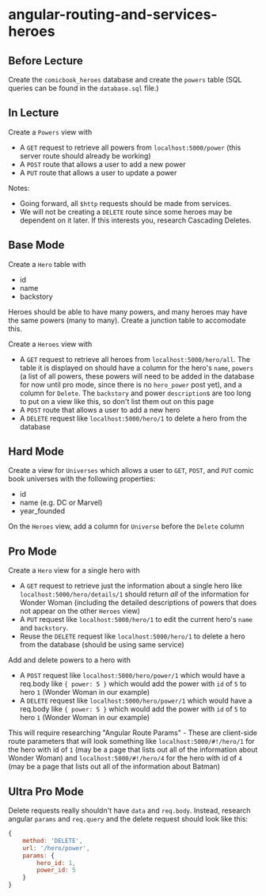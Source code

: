 # angular-routing-and-services-heroes

## Before Lecture

Create the `comicbook_heroes` database and create the `powers` table (SQL queries can be found in the `database.sql` file.)

## In Lecture

Create a `Powers` view with

- A `GET` request to retrieve all powers from `localhost:5000/power` (this server route should already be working)
- A `POST` route that allows a user to add a new power
- A `PUT` route that allows a user to update a power

Notes:

- Going forward, all `$http` requests should be made from services.
- We will not be creating a `DELETE` route since some heroes may be dependent on it later. If this interests you, research Cascading Deletes.

## Base Mode

Create a `Hero` table with

- id
- name
- backstory

Heroes should be able to have many powers, and many heroes may have the same powers (many to many). Create a junction table to accomodate this.

Create a `Heroes` view with

- A `GET` request to retrieve all heroes from `localhost:5000/hero/all`. The table it is displayed on should have a column for the hero's `name`, `powers` (a list of all powers, these powers will need to be added in the database for now until pro mode, since there is no `hero_power` post yet), and a column for `Delete`. The `backstory` and power `description`s are too long to put on a view like this, so don't list them out on this page
- A `POST` route that allows a user to add a new hero
- A `DELETE` request like `localhost:5000/hero/1` to delete a hero from the database

## Hard Mode

Create a view for `Universes` which allows a user to `GET`, `POST`, and `PUT` comic book universes with the following properties:

- id
- name (e.g. DC or Marvel)
- year_founded

On the `Heroes` view, add a column for `Universe` before the `Delete` column

## Pro Mode

Create a `Hero` view for a single hero with

- A `GET` request to retrieve just the information about a single hero like `localhost:5000/hero/details/1` should return _all_ of the information for Wonder Woman (including the detailed descriptions of powers that does not appear on the other `Heroes` view)
- A `PUT` request like `localhost:5000/hero/1` to edit the current hero's `name` and `backstory`.
- Reuse the `DELETE` request like `localhost:5000/hero/1` to delete a hero from the database (should be using same service)

Add and delete powers to a hero with

- A `POST` request like `localhost:5000/hero/power/1` which would have a req.body like `{ power: 5 }` which would add the power with `id` of `5` to hero `1` (Wonder Woman in our example)
- A `DELETE` request like `localhost:5000/hero/power/1` which would have a req.body like `{ power: 5 }` which would add the power with `id` of `5` to hero `1` (Wonder Woman in our example)


This will require researching "Angular Route Params" - These are client-side route parameters that will look something like `localhost:5000/#!/hero/1` for the hero with id of `1` (may be a page that lists out all of the information about Wonder Woman) and `localhost:5000/#!/hero/4` for the hero with id of `4` (may be a page that lists out all of the information about Batman)

## Ultra Pro Mode

Delete requests really shouldn't have `data` and `req.body`. Instead, research angular `params` and `req.query` and the delete request should look like this:

```JavaScript
{
    method: 'DELETE',
    url: '/hero/power',
    params: {
        hero_id: 1,
        power_id: 5
    }
}
```